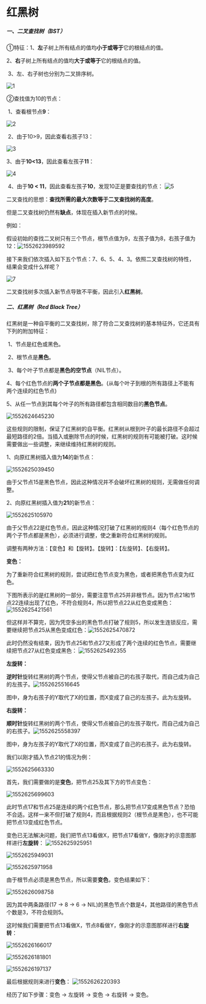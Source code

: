 # 红黑树

##### 一、二叉查找树（BST）

①特征：1、**左**子树上所有结点的值均**小于或等于**它的根结点的值。

​	        2、**右**子树上所有结点的值均**大于或等于**它的根结点的值。

​	        3、左、右子树也分别为二叉排序树。

![1](C:\Users\YuChen_Xu\Desktop\工具手册\每日知识点\NOTE\2019.3.15\images\1.png)

②查找值为10的节点：

​	1、查看根节点**9**： 

![2](C:\Users\YuChen_Xu\Desktop\工具手册\每日知识点\NOTE\2019.3.15\images\2.png)

​	2、由于10>9，因此查看右孩子13：

![3](C:\Users\YuChen_Xu\Desktop\工具手册\每日知识点\NOTE\2019.3.15\images\3.png)

​	3、由于**10<13**，因此查看左孩子**11**：

![4](C:\Users\YuChen_Xu\Desktop\工具手册\每日知识点\NOTE\2019.3.15\images\4.png)

​	4、由于**10 < 11**，因此查看左孩子**10**，发现10正是要查找的节点： ![5](C:\Users\YuChen_Xu\Desktop\工具手册\每日知识点\NOTE\2019.3.15\images\5.png)

二叉查找的思想：**查找所需的最大次数等于二叉查找树的高度**。

但是二叉查找树仍然有**缺点**，体现在插入新节点的时候。

例如：

假设初始的查找二叉树只有三个节点，根节点值为9，左孩子值为8，右孩子值为12：![1552623989592](C:\Users\YuChen_Xu\Desktop\工具手册\每日知识点\NOTE\2019.3.15\images\6.png)

接下来我们依次插入如下五个节点：7、6、5、4、3。依照二叉查找树的特性，结果会变成什么样呢？ 

![7](C:\Users\YuChen_Xu\Desktop\工具手册\每日知识点\NOTE\2019.3.15\images\7.png)

二叉查找树多次插入新节点导致不平衡，因此引入**红黑树**。

##### 二、红黑树（Red Black Tree）

红黑树是一种自平衡的二叉查找树，除了符合二叉查找树的基本特征外，它还具有下列的附加特征：

​	1、节点是红色或黑色。

​	2、根节点是**黑色**。

​	3、每个叶子节点都是**黑色的空节点**（NIL节点）。

​	4、每个红色节点的**两个子节点都是黑色**。(从每个叶子到根的所有路径上不能有两个连续的红色节点)

​	5、从任一节点到其每个叶子的所有路径都包含相同数目的**黑色节点**。

![1552624645230](C:\Users\YuChen_Xu\Desktop\工具手册\每日知识点\NOTE\2019.3.15\images\8.png)

这些规则的限制，保证了红黑树的自平衡。红黑树从根到叶子的最长路径不会超过最短路径的2倍。当插入或删除节点的时候，红黑树的规则有可能被打破。这时候需要做出一些调整，来继续维持红黑树的规则。

1、向原红黑树插入值为**14**的新节点： 

![1552625039450](C:\Users\YuChen_Xu\Desktop\工具手册\每日知识点\NOTE\2019.3.15\images\9.png)

由于父节点15是黑色节点，因此这种情况并不会破坏红黑树的规则，无需做任何调整。 

2、向原红黑树插入值为**21**的新节点： 

![1552625105970](C:\Users\YuChen_Xu\Desktop\工具手册\每日知识点\NOTE\2019.3.15\images\10.png)

由于父节点22是红色节点，因此这种情况打破了红黑树的规则4（每个红色节点的两个子节点都是黑色），必须进行调整，使之重新符合红黑树的规则。 

调整有两种方法：【变色】和【旋转】。【旋转】：【左旋转】、【右旋转】。

**变色：**

为了重新符合红黑树的规则，尝试把红色节点变为黑色，或者把黑色节点变为红色。

下图所表示的是红黑树的一部分，需要注意节点25并非根节点。因为节点21和节点22连续出现了红色，不符合规则4，所以把节点22从红色变成黑色： ![1552625421561](C:\Users\YuChen_Xu\Desktop\工具手册\每日知识点\NOTE\2019.3.15\images\11.png)

但这样并不算完，因为凭空多出的黑色节点打破了规则5，所以发生连锁反应，需要继续把节点25从黑色变成红色：![1552625470872](C:\Users\YuChen_Xu\Desktop\工具手册\每日知识点\NOTE\2019.3.15\images\12.png)

此时仍然没有结束，因为节点25和节点27又形成了两个连续的红色节点，需要继续把节点27从红色变成黑色： ![1552625492355](C:\Users\YuChen_Xu\Desktop\工具手册\每日知识点\NOTE\2019.3.15\images\13.png)

**左旋转：**

**逆时针**旋转红黑树的两个节点，使得父节点被自己的右孩子取代，而自己成为自己的左孩子。![1552625516645](C:\Users\YuChen_Xu\Desktop\工具手册\每日知识点\NOTE\2019.3.15\images\14.png)

图中，身为右孩子的Y取代了X的位置，而X变成了自己的左孩子。此为左旋转。 

**右旋转：**

**顺时针**旋转红黑树的两个节点，使得父节点被自己的左孩子取代，而自己成为自己的右孩子。![1552625558397](C:\Users\YuChen_Xu\Desktop\工具手册\每日知识点\NOTE\2019.3.15\images\15.png)

图中，身为左孩子的Y取代了X的位置，而X变成了自己的右孩子。此为右旋转。 

我们以刚才插入节点21的情况为例： 

![1552625663330](C:\Users\YuChen_Xu\Desktop\工具手册\每日知识点\NOTE\2019.3.15\images\16.png)

首先，我们需要做的是**变色**，把节点25及其下方的节点变色： 

![1552625699603](C:\Users\YuChen_Xu\Desktop\工具手册\每日知识点\NOTE\2019.3.15\images\17.png)

此时节点17和节点25是连续的两个红色节点，那么把节点17变成黑色节点？恐怕不合适。这样一来不但打破了规则4，而且根据规则2（根节点是黑色），也不可能把节点13变成红色节点。 

变色已无法解决问题，我们把节点13看做X，把节点17看做Y，像刚才的示意图那样进行**左旋转**： ![1552625925951](C:\Users\YuChen_Xu\Desktop\工具手册\每日知识点\NOTE\2019.3.15\images\18.png)

![1552625949031](C:\Users\YuChen_Xu\Desktop\工具手册\每日知识点\NOTE\2019.3.15\images\19.png)

![1552625971958](C:\Users\YuChen_Xu\Desktop\工具手册\每日知识点\NOTE\2019.3.15\images\20.png)

由于根节点必须是黑色节点，所以需要**变色**，变色结果如下：

 ![1552626098758](C:\Users\YuChen_Xu\Desktop\工具手册\每日知识点\NOTE\2019.3.15\images\21.png)

因为其中两条路径(17 -> 8 -> 6 -> NIL)的黑色节点个数是4，其他路径的黑色节点个数是3，不符合规则5。 

这时候我们需要把节点13看做X，节点8看做Y，像刚才的示意图那样进行**右旋转**：

 ![1552626166017](C:\Users\YuChen_Xu\Desktop\工具手册\每日知识点\NOTE\2019.3.15\images\22.png)

![1552626181801](C:\Users\YuChen_Xu\Desktop\工具手册\每日知识点\NOTE\2019.3.15\images\23.png)

![1552626197137](C:\Users\YuChen_Xu\Desktop\工具手册\每日知识点\NOTE\2019.3.15\images\24.png)

最后根据规则来进行**变色**： ![1552626220393](C:\Users\YuChen_Xu\Desktop\工具手册\每日知识点\NOTE\2019.3.15\images\25.png)

经历了如下步骤：变色 -> 左旋转 -> 变色 -> 右旋转 -> 变色。

